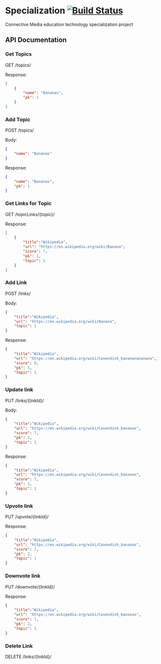 # Specialization [![Build Status](https://travis-ci.org/HarrisonGregg/Specialization.svg?branch=master)](https://travis-ci.org/HarrisonGregg/Specialization)

Connective Media education technology specialization project 

## API Documentation

### Get Topics
GET /topics/

Response:
```json
[
    {
        "name": "Bananas",
        "pk": 1
    }
]
```

### Add Topic
POST /topics/

Body:
```json
{
    "name": "Bananas"
}
```

Response:
```json
{
    "name": "Bananas",
    "pk": 1
}
```

### Get Links for Topic
GET /topicLinks/{topic}/

Response:
```json
[
    {
    	"title":"Wikipedia",
        "url": "https://en.wikipedia.org/wiki/Banana",
        "score": 7,
        "pk": 1,
        "topic": 1
    }
]
```

### Add Link
POST /links/

Body:
```json
{
	"title":"Wikipedia",
    "url": "https://en.wikipedia.org/wiki/Banana",
    "topic": 1
}
```

Response:
```json
{
	"title":"Wikipedia",
	"url": "https://en.wikipedia.org/wiki/Cavendish_banananananana",
	"score": 0,
	"pk": 5,
	"topic": 1
}
```

### Update link
PUT /links/{linkId}/

Body:
```json
{
	"title":"Wikipedia",
    "url": "https://en.wikipedia.org/wiki/Cavendish_bananas",
    "score": 7,
    "pk": 2,
    "topic": 1
}
```

Response:
```json
{
	"title":"Wikipedia",
    "url": "https://en.wikipedia.org/wiki/Cavendish_bananas",
    "score": 7,
    "pk": 2,
    "topic": 1
}
```

### Upvote link
PUT /upvote/{linkId}/

Response:
```json
{
	"title":"Wikipedia",
    "url": "https://en.wikipedia.org/wiki/Cavendish_bananas",
    "score": 7,
    "pk": 2,
    "topic": 1
}
```

### Downvote link
PUT /downvote/{linkId}/

Response:
```json
{
	"title":"Wikipedia",
    "url": "https://en.wikipedia.org/wiki/Cavendish_bananas",
    "score": 7,
    "pk": 2,
    "topic": 1
}
```

### Delete Link
DELETE /links/{linkId}/

